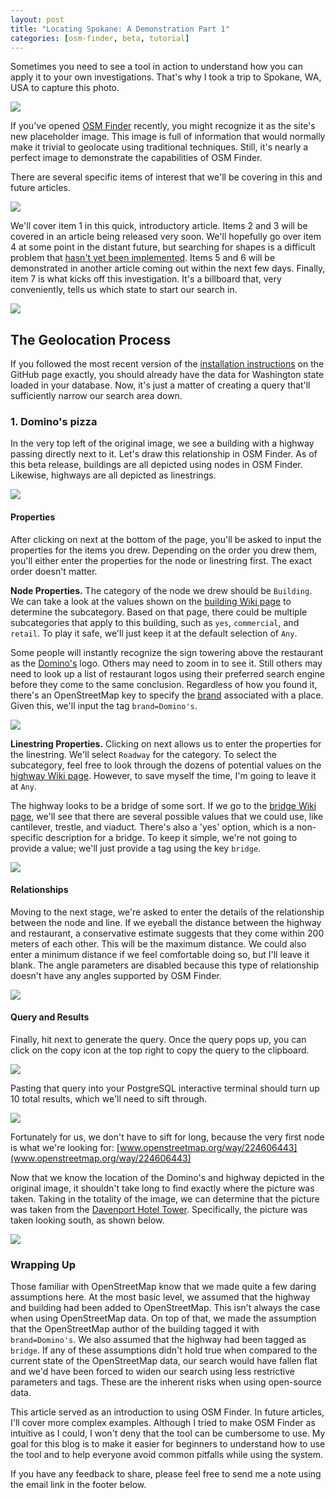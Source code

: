 ```yaml
---
layout: post
title: "Locating Spokane: A Demonstration Part 1"
categories: [osm-finder, beta, tutorial]
---
```


Sometimes you need to see a tool in action to understand how you can apply it to your own investigations. That's why I took a trip to Spokane, WA, USA to capture this photo.

![](/blog/images/2022-01-27-Spokane_WA_US.jpg)

If you've opened [OSM Finder](https://osm-finder.netlify.app/) recently, you might recognize it as the site's new placeholder image. This image is full of information that would normally make it trivial to geolocate using traditional techniques. Still, it's nearly a perfect image to demonstrate the capabilities of OSM Finder.

There are several specific items of interest that we'll be covering in this and future articles.

![](/blog/images/2022-01-27-highlighted.jpg)

We'll cover item 1 in this quick, introductory article. Items 2 and 3 will be covered in an article being released very soon. We'll hopefully go over item 4 at some point in the distant future, but searching for shapes is a difficult problem that [hasn't yet been implemented](https://xetnus.github.io/blog/introducing-osm-finder-beta/#future-work). Items 5 and 6 will be demonstrated in another article coming out within the next few days. Finally, item 7 is what kicks off this investigation. It's a billboard that, very conveniently, tells us which state to start our search in.

![](/blog/images/2022-01-27-billboard.jpg)

## The Geolocation Process

If you followed the most recent version of the [installation instructions](https://github.com/Xetnus/osm-finder#installation) on the GitHub page exactly, you should already have the data for Washington state loaded in your database. Now, it's just a matter of creating a query that'll sufficiently narrow our search area down.

### 1. Domino's pizza

In the very top left of the original image, we see a building with a highway passing directly next to it. Let's draw this relationship in OSM Finder. As of this beta release, buildings are all depicted using nodes in OSM Finder. Likewise, highways are all depicted as linestrings.

![](/blog/images/2022-01-27-dominos-annotated.jpg)


#### Properties

After clicking on next at the bottom of the page, you'll be asked to input the properties for the items you drew. Depending on the order you drew them, you'll either enter the properties for the node or linestring first. The exact order doesn't matter.

**Node Properties.** The category of the node we drew should be `Building`. We can take a look at the values shown on the [building Wiki page](https://wiki.openstreetmap.org/wiki/Key:building) to determine the subcategory. Based on that page, there could be multiple subcategories that apply to this building, such as `yes`, `commercial`, and `retail`. To play it safe, we'll just keep it at the default selection of `Any`.

Some people will instantly recognize the sign towering above the restaurant as the [Domino's](https://en.wikipedia.org/wiki/Domino%27s) logo. Others may need to zoom in to see it. Still others may need to look up a list of restaurant logos using their preferred search engine before they come to the same conclusion. Regardless of how you found it, there's an OpenStreetMap key to specify the [brand](https://wiki.openstreetmap.org/wiki/Key:brand) associated with a place. Given this, we'll input the tag `brand=Domino's`.

![](/blog/images/2022-01-27-dominos-node-properties.jpg)

**Linestring Properties.** Clicking on next allows us to enter the properties for the linestring. We'll select `Roadway` for the category. To select the subcategory, feel free to look through the dozens of potential values on the [highway Wiki page](https://wiki.openstreetmap.org/wiki/Key:highway). However, to save myself the time, I'm going to leave it at `Any`.

The highway looks to be a bridge of some sort. If we go to the [bridge Wiki page](https://wiki.openstreetmap.org/wiki/Key:bridge), we'll see that there are several possible values that we could use, like cantilever, trestle, and viaduct. There's also a 'yes' option, which is a non-specific description for a bridge. To keep it simple, we're not going to provide a value; we'll just provide a tag using the key `bridge`.

![](/blog/images/2022-01-27-dominos-linestring-properties.jpg)


#### Relationships

Moving to the next stage, we're asked to enter the details of the relationship between the node and line. If we eyeball the distance between the highway and restaurant, a conservative estimate suggests that they come within 200 meters of each other. This will be the maximum distance. We could also enter a minimum distance if we feel comfortable doing so, but I'll leave it blank. The angle parameters are disabled because this type of relationship doesn't have any angles supported by OSM Finder.

![](/blog/images/2022-01-27-dominos-relationship.jpg)


#### Query and Results

Finally, hit next to generate the query. Once the query pops up, you can click on the copy icon at the top right to copy the query to the clipboard.

![](/blog/images/2022-01-27-dominos-query.jpg)

Pasting that query into your PostgreSQL interactive terminal should turn up 10 total results, which we'll need to sift through.

![](/blog/images/2022-01-27-dominos-results.png)

Fortunately for us, we don't have to sift for long, because the very first node is what we're looking for: [www.openstreetmap.org/way/224606443](www.openstreetmap.org/way/224606443)

Now that we know the location of the Domino's and highway depicted in the original image, it shouldn't take long to find exactly where the picture was taken. Taking in the totality of the image, we can determine that the picture was taken from the [Davenport Hotel Tower](https://goo.gl/maps/deQy3dGURyfpVjed8). Specifically, the picture was taken looking south, as shown below.

![](/blog/images/2022-01-27-dominos-geolocation.jpg)


### Wrapping Up

Those familiar with OpenStreetMap know that we made quite a few daring assumptions here. At the most basic level, we assumed that the highway and building had been added to OpenStreetMap. This isn't always the case when using OpenStreetMap data. On top of that, we made the assumption that the OpenStreetMap author of the building tagged it with `brand=Domino's`. We also assumed that the highway had been tagged as `bridge`. If any of these assumptions didn't hold true when compared to the current state of the OpenStreetMap data, our search would have fallen flat and we'd have been forced to widen our search using less restrictive parameters and tags. These are the inherent risks when using open-source data.

This article served as an introduction to using OSM Finder. In future articles, I'll cover more complex examples. Although I tried to make OSM Finder as intuitive as I could, I won't deny that the tool can be cumbersome to use. My goal for this blog is to make it easier for beginners to understand how to use the tool and to help everyone avoid common pitfalls while using the system.

If you have any feedback to share, please feel free to send me a note using the email link in the footer below.
